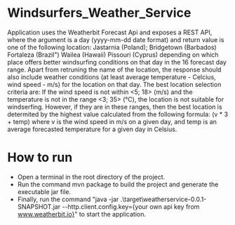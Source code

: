 # Windsurfers_Weather_Service

Application uses the Weatherbit Forecast Api and exposes a REST API, where the argument is a day (yyyy-mm-dd date format) and return value is one of the following location:
Jastarnia (Poland);
Bridgetown (Barbados)
Fortaleza (Brazil")
Wailea (Hawaii)
Pissouri (Cyprus)
depending on which place offers better windsurfing conditions on that day in the 16 forecast day range. Apart from retruning the name of the location, the response should also include weather conditions (at least average temperature - Celcius, wind speed - m/s) for the location on that day.
The best location selection criteria are:
If the wind speed is not within <5; 18> (m/s) and the temperature is not in the range <3; 35> (°C), the location is not suitable for windserfing. However, if they are in these ranges, then the best location is determited by the highest value calculated from the following formula: (v * 3 + temp) where v is the wind speed in m/s on a given day, and temp is an average forecasted temperature for a given day in Celsius.

# How to run
- Open a terminal in the root directory of the project.
- Run the command mvn package to build the project and generate the executable jar file.
- Finally, run the command "java -jar .\target\weatherservice-0.0.1-SNAPSHOT.jar --http.client.config.key={your own api key from www.weatherbit.io}" to start the application.
